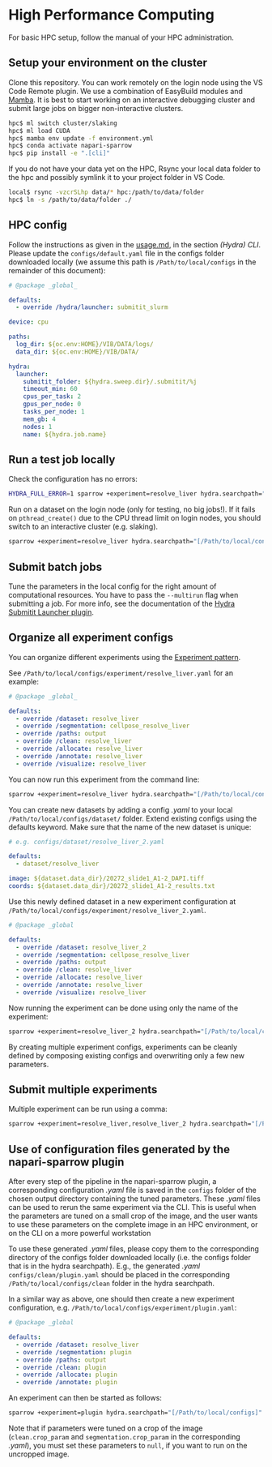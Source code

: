 # High Performance Computing

For basic HPC setup, follow the manual of your HPC administration.

## Setup your environment on the cluster

Clone this repository. You can work remotely on the login node using the VS Code Remote plugin.
We use a combination of EasyBuild modules and [Mamba](https://github.com/conda-forge/miniforge).
It is best to start working on an interactive debugging cluster and submit large jobs on bigger non-interactive clusters.

```bash
hpc$ ml switch cluster/slaking
hpc$ ml load CUDA
hpc$ mamba env update -f environment.yml
hpc$ conda activate napari-sparrow
hpc$ pip install -e ".[cli]"
```

If you do not have your data yet on the HPC, Rsync your local data folder to the hpc and possibly symlink it to your project folder in VS Code.
```bash
local$ rsync -vzcrSLhp data/* hpc:/path/to/data/folder
hpc$ ln -s /path/to/data/folder ./
```

## HPC config

Follow the instructions as given in the [usage.md](usage.md), in the section *(Hydra) CLI*. Please update the `configs/default.yaml` file in the configs folder downloaded locally (we assume this path is `/Path/to/local/configs` in the remainder of this document):


```yaml
# @package _global_

defaults:
  - override /hydra/launcher: submitit_slurm

device: cpu

paths:
  log_dir: ${oc.env:HOME}/VIB/DATA/logs/
  data_dir: ${oc.env:HOME}/VIB/DATA/

hydra:
  launcher:
    submitit_folder: ${hydra.sweep.dir}/.submitit/%j
    timeout_min: 60
    cpus_per_task: 2
    gpus_per_node: 0
    tasks_per_node: 1
    mem_gb: 4
    nodes: 1
    name: ${hydra.job.name}
```

## Run a test job locally

Check the configuration has no errors:
```bash
HYDRA_FULL_ERROR=1 sparrow +experiment=resolve_liver hydra.searchpath="[/Path/to/local/configs]" task_name=results_sparrow --cfg job
```

Run on a dataset on the login node (only for testing, no big jobs!).
If it fails on `pthread_create()` due to the CPU thread limit on login nodes, you should switch to an interactive cluster (e.g. slaking).

```bash
sparrow +experiment=resolve_liver hydra.searchpath="[/Path/to/local/configs]" task_name=results_sparrow  --multirun
```

## Submit batch jobs

Tune the parameters in the local config for the right amount of computational resources.
You have to pass the `--multirun` flag when submitting a job. For more info, see the documentation of the [Hydra Submitit Launcher plugin](https://hydra.cc/docs/plugins/submitit_launcher/).


## Organize all experiment configs

You can organize different experiments using the [Experiment pattern](https://hydra.cc/docs/patterns/configuring_experiments/).

See `/Path/to/local/configs/experiment/resolve_liver.yaml` for an example:

```yaml
# @package _global_

defaults:
  - override /dataset: resolve_liver
  - override /segmentation: cellpose_resolve_liver
  - override /paths: output
  - override /clean: resolve_liver
  - override /allocate: resolve_liver
  - override /annotate: resolve_liver
  - override /visualize: resolve_liver
```

You can now run this experiment from the command line:

```bash
sparrow +experiment=resolve_liver hydra.searchpath="[/Path/to/local/configs]" task_name=results_sparrow  --multirun
```


You can create new datasets by adding a config *.yaml* to your local `/Path/to/local/configs/dataset/` folder. Extend existing configs using the defaults keyword. Make sure that the name of the new dataset is unique:

```yaml
# e.g. configs/dataset/resolve_liver_2.yaml

defaults:
  - dataset/resolve_liver

image: ${dataset.data_dir}/20272_slide1_A1-2_DAPI.tiff
coords: ${dataset.data_dir}/20272_slide1_A1-2_results.txt
```

Use this newly defined dataset in a new experiment configuration at `/Path/to/local/configs/experiment/resolve_liver_2.yaml`.

```yaml
# @package _global

defaults:
  - override /dataset: resolve_liver_2
  - override /segmentation: cellpose_resolve_liver
  - override /paths: output
  - override /clean: resolve_liver
  - override /allocate: resolve_liver
  - override /annotate: resolve_liver
  - override /visualize: resolve_liver
```

Now running the experiment can be done using only the name of the experiment:

```bash
sparrow +experiment=resolve_liver_2 hydra.searchpath="[/Path/to/local/configs]" task_name=results_sparrow  --multirun
```

By creating multiple experiment configs, experiments can be cleanly defined by composing existing configs and overwriting only a few new parameters.

## Submit multiple experiments

Multiple experiment can be run using a comma:

```bash
sparrow +experiment=resolve_liver,resolve_liver_2 hydra.searchpath="[/Path/to/local/configs]" task_name=results_sparrow  --multirun
```

## Use of configuration files generated by the napari-sparrow plugin

After every step of the pipeline in the napari-sparrow plugin, a corresponding configuration *.yaml* file is saved in the `configs` folder of the chosen output directory containing the tuned parameters. These *.yaml* files can be used to rerun the same experiment via the CLI. This is useful when the parameters are tuned on a small crop of the image, and the user wants to use these parameters on the complete image in an HPC environment, or on the CLI on a more powerful workstation

To use these generated *.yaml* files, please copy them to the corresponding directory of the configs folder downloaded locally (i.e. the configs folder that is in the hydra searchpath). E.g., the generated *.yaml* `configs/clean/plugin.yaml` should be placed in the corresponding `/Path/to/local/configs/clean` folder in the hydra searchpath. 

In a similar way as above, one should then create a new experiment configuration, e.g. `/Path/to/local/configs/experiment/plugin.yaml`:

```yaml
# @package _global

defaults:
  - override /dataset: resolve_liver
  - override /segmentation: plugin
  - override /paths: output
  - override /clean: plugin
  - override /allocate: plugin
  - override /annotate: plugin
```

An experiment can then be started as follows:

```bash
sparrow +experiment=plugin hydra.searchpath="[/Path/to/local/configs]" task_name=results_sparrow  --multirun
```

Note that if parameters were tuned on a crop of the image (`clean.crop_param` and `segmentation.crop_param` in the corresponding *.yaml*), you must set these parameters to `null`, if you want to run on the uncropped image.